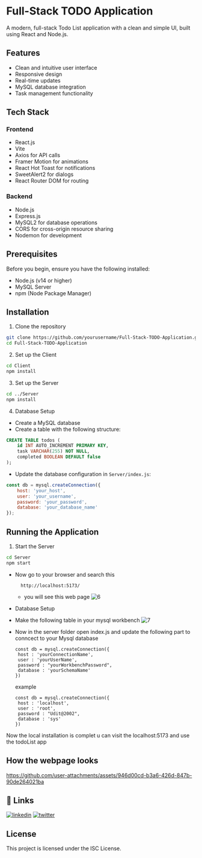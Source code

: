 # Full-Stack TODO Application

A modern, full-stack Todo List application with a clean and simple UI, built using React and Node.js.

## Features

- Clean and intuitive user interface
- Responsive design
- Real-time updates
- MySQL database integration
- Task management functionality

## Tech Stack

### Frontend
- React.js
- Vite
- Axios for API calls
- Framer Motion for animations
- React Hot Toast for notifications
- SweetAlert2 for dialogs
- React Router DOM for routing

### Backend
- Node.js
- Express.js
- MySQL2 for database operations
- CORS for cross-origin resource sharing
- Nodemon for development

## Prerequisites

Before you begin, ensure you have the following installed:
- Node.js (v14 or higher)
- MySQL Server
- npm (Node Package Manager)

## Installation

1. Clone the repository
```bash
git clone https://github.com/yourusername/Full-Stack-TODO-Application.git
cd Full-Stack-TODO-Application
```

2. Set up the Client
```bash
cd Client
npm install
```

3. Set up the Server
```bash
cd ../Server
npm install
```

4. Database Setup
- Create a MySQL database
- Create a table with the following structure:
```sql
CREATE TABLE todos (
    id INT AUTO_INCREMENT PRIMARY KEY,
    task VARCHAR(255) NOT NULL,
    completed BOOLEAN DEFAULT false
);
```
- Update the database configuration in `Server/index.js`:
```javascript
const db = mysql.createConnection({
    host: 'your_host',
    user: 'your_username',
    password: 'your_password',
    database: 'your_database_name'
});
```

## Running the Application

1. Start the Server
```bash
cd Server
npm start
```

- Now go to your browser and search this
  ```
    http://localhost:5173/
  ```
  - you will see this web page
![6](https://github.com/user-attachments/assets/8b559752-5e5c-47f7-8db1-441f6f35747b)

- Database Setup
 - Make the following table in your mysql workbench
   ![7](https://github.com/user-attachments/assets/d826567d-9b3c-4f7c-b33f-370ea2e5692b)

 - Now in the server folder open index.js and update the following part to conncect to your Mysql database
   ```
   const db = mysql.createConnection({
    host : 'yourConnectionName',
    user : 'yourUserName',
    password : "yourWorkbenchPassword",
    database : 'yourSchemaName'
   })
   ```
   example
   ```
   const db = mysql.createConnection({
    host : 'localhost',
    user : 'root',
    password : "Udit@2002",
    database : 'sys'
   })
   ```
Now the local installation is complet u can visit the localhost:5173 and use the todoList app
 

## How the webpage looks
https://github.com/user-attachments/assets/946d00cd-b3a6-426d-847b-90de264021ba






## 🔗 Links
[![linkedin](https://img.shields.io/badge/linkedin-0A66C2?style=for-the-badge&logo=linkedin&logoColor=white)](https://www.linkedin.com/in/hellouditt/)
[![twitter](https://img.shields.io/badge/twitter-1DA1F2?style=for-the-badge&logo=twitter&logoColor=white)](https://twitter.com/hellouditt)

## License

This project is licensed under the ISC License.
